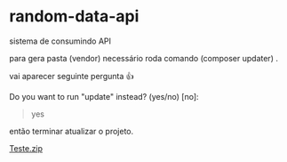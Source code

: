 # random-data-api
sistema de consumindo API

para gera pasta (vendor) necessário roda comando (composer updater) .

vai aparecer seguinte pergunta 👍 


 Do you want to run "update" instead?  (yes/no) [no]:
 > yes

então terminar atualizar o projeto.

[Teste.zip](https://github.com/jonatascastro/random-data-api/files/13082114/Teste.zip)
